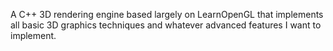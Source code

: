 A C++ 3D rendering engine based largely on LearnOpenGL that implements all basic 3D graphics techniques and whatever advanced features I want to implement.
